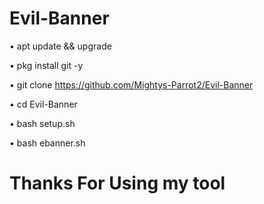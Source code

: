 # Evil-Banner

 • apt update && upgrade

 • pkg install git -y

 • git clone https://github.com/Mightys-Parrot2/Evil-Banner

 • cd Evil-Banner

 • bash setup.sh

 • bash ebanner.sh

# Thanks For Using my tool
